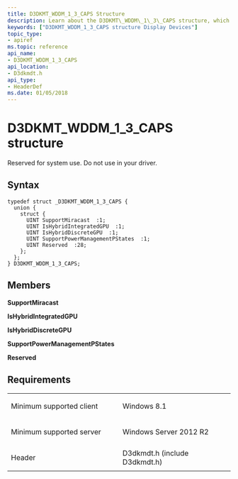 ```yaml
---
title: D3DKMT_WDDM_1_3_CAPS Structure
description: Learn about the D3DKMT\_WDDM\_1\_3\_CAPS structure, which is reserved for system use. Do not use in your driver.
keywords: ["D3DKMT_WDDM_1_3_CAPS structure Display Devices"]
topic_type:
- apiref
ms.topic: reference
api_name:
- D3DKMT_WDDM_1_3_CAPS
api_location:
- D3dkmdt.h
api_type:
- HeaderDef
ms.date: 01/05/2018
---
```


# D3DKMT\_WDDM\_1\_3\_CAPS structure


Reserved for system use. Do not use in your driver.

## Syntax

```ManagedCPlusPlus
typedef struct _D3DKMT_WDDM_1_3_CAPS {
  union {
    struct {
      UINT SupportMiracast  :1;
      UINT IsHybridIntegratedGPU  :1;
      UINT IsHybridDiscreteGPU  :1;
      UINT SupportPowerManagementPStates  :1;
      UINT Reserved  :28;
    };
  };
} D3DKMT_WDDM_1_3_CAPS;
```

## Members

**SupportMiracast**

**IsHybridIntegratedGPU**

**IsHybridDiscreteGPU**

**SupportPowerManagementPStates**

**Reserved**

## Requirements

<table>
<colgroup>
<col width="50%" />
<col width="50%" />
</colgroup>
<tbody>
<tr class="odd">
<td align="left"><p>Minimum supported client</p></td>
<td align="left"><p>Windows 8.1</p></td>
</tr>
<tr class="even">
<td align="left"><p>Minimum supported server</p></td>
<td align="left"><p>Windows Server 2012 R2</p></td>
</tr>
<tr class="odd">
<td align="left"><p>Header</p></td>
<td align="left">D3dkmdt.h (include D3dkmdt.h)</td>
</tr>
</tbody>
</table>

 

 





